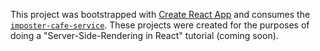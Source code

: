 This project was bootstrapped with [Create React App](https://github.com/facebook/create-react-app) and consumes the [`imposter-cafe-service`](https://github.com/lilybarrett/imposter-cafe-service). These projects were created for the purposes of doing a "Server-Side-Rendering in React" tutorial (coming soon).